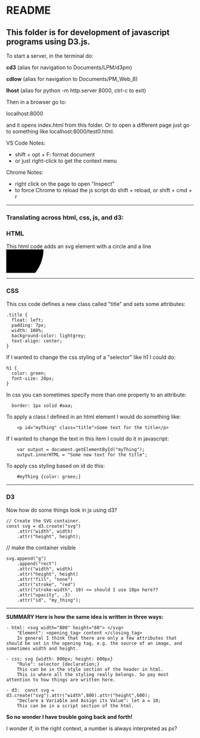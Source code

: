 # README

## This folder is for development of javascript programs using D3.js.

To start a server, in the terminal do:

**cd3** (alias for navigation to Documents/LPM/d3pm)

**cdlow** (alias for navigation to Documents/PM_Web_8)

**lhost** (alias for python -m http.server 8000, ctrl-c to exit)

Then in a browser go to:

localhost:8000

and it opens index.html from this folder. Or to open a different page just go to something like localhost:8000/test0.html.

VS Code Notes:
- shift + opt + F: format document
- or just right-click to get the context menu

Chrome Notes:
- right click on the page to open "Inspect"
- to force Chrome to reload the js script do shift + reload, or shift + cmd + r

---

### Translating across html, css, js, and d3:

### HTML

This html code adds an svg element with a circle and a line
<svg width="800" height="100">
    <circle r="100"></circle>
    <line x1="10" y1="10" x2="100" y2="10"></line>
</svg>

---

### CSS

This css code defines a new class called "title" and sets some attributes:
```
.title {
  float: left;
  padding: 7px;
  width: 100%;
  background-color: lightgrey;
  text-align: center;
}
```
If I wanted to change the css styling of a "selector" like h1 I could do:
```
h1 {
  color: green;
  font-size: 20px;
}
```
In css you can sometimes specify more than one property to an attribute:
```
  border: 1px solid #aaa;
```
To apply a class I defined in an html element I would do something like:
```
    <p id="myThing" class="title">Some text for the title</p>
```
If I wanted to change the text in this item I could do it in javascript:
```
    var output = document.getElementById("myThing");
    output.innerHTML = "Some new text for the title";
```
To apply css styling based on id do this:
```
    #myThing {color: green;}
```

---

### D3

Now how do some things look in js using d3?
```
// Create the SVG container.
const svg = d3.create("svg")
    .attr("width", width)
    .attr("height", height);
```
// make the container visible
```
svg.append("g")
    .append("rect")
    .attr("width", width)
    .attr("height", height)
    .attr("fill", "none")
    .attr("stroke", "red")
    .attr("stroke-width", 10) <= should I use 10px here??
    .attr("opacity", .3)
    .attr("id", "my_thing");
```

---

**SUMMARY Here is how the same idea is written in three ways:**
```
- html: <svg width="800" height="60"> </svg>
    "Element": <opening_tag> content </closing_tag>
    In general I think that there are only a few attributes that should be set in the opening tag, e.g. the source of an image, and sometimes width and height.

- css: svg {width: 800px; height: 600px}
    "Rule": selector {declaration;}
    This can be in the style section of the header in html.
    This is where all the styling really belongs. So pay most attention to how things are written here.

- d3:  const svg = d3.create("svg").attr("width",800).attr("height",600);
    "Declare a Variable and Assign its Value": let a = 10;
    This can be in a script section of the html.

```
**So no wonder I have trouble going back and forth!**

I wonder if, in the right context, a number is always interpreted as px?
